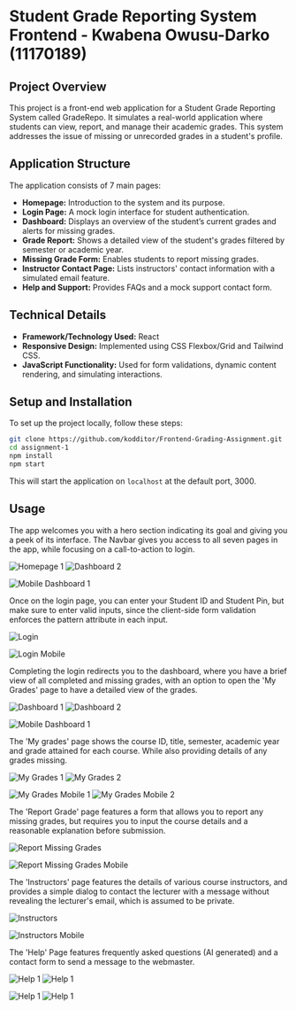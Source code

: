 # Student Grade Reporting System Frontend - Kwabena Owusu-Darko (11170189)

## Project Overview

This project is a front-end web application for a Student Grade Reporting System called GradeRepo. It simulates a real-world application where students can view, report, and manage their academic grades. This system addresses the issue of missing or unrecorded grades in a student's profile.

## Application Structure

The application consists of 7 main pages:

- **Homepage:** Introduction to the system and its purpose.
- **Login Page:** A mock login interface for student authentication.
- **Dashboard:** Displays an overview of the student’s current grades and alerts for missing grades.
- **Grade Report:** Shows a detailed view of the student's grades filtered by semester or academic year.
- **Missing Grade Form:** Enables students to report missing grades.
- **Instructor Contact Page:** Lists instructors' contact information with a simulated email feature.
- **Help and Support:** Provides FAQs and a mock support contact form.

## Technical Details

- **Framework/Technology Used:** React
- **Responsive Design:** Implemented using CSS Flexbox/Grid and Tailwind CSS.
- **JavaScript Functionality:** Used for form validations, dynamic content rendering, and simulating interactions.

## Setup and Installation

To set up the project locally, follow these steps:

```bash
git clone https://github.com/kodditor/Frontend-Grading-Assignment.git
cd assignment-1
npm install
npm start
```

This will start the application on `localhost` at the default port, 3000.

## Usage

The app welcomes you with a hero section indicating its goal and giving you a peek of its interface. The Navbar gives you access to all seven pages in the app, while focusing on a call-to-action to login.

![Homepage 1](/assets/homepage.PNG)
![Dashboard 2](/assets/homepage-2.PNG)

![Mobile Dashboard 1](/assets/homepage-mobile-1.PNG)

Once on the login page, you can enter your Student ID and Student Pin, but make sure to enter valid inputs, since the client-side form validation enforces the pattern attribute in each input.

![Login](/assets/login.PNG)

![Login Mobile](/assets/login-mobile.PNG)

Completing the login redirects you to the dashboard, where you have a brief view of all completed and missing grades, with an option to open the 'My Grades' page to have a detailed view of the grades.

![Dashboard 1](/assets/dashboard-1.PNG)
![Dashboard 2](/assets/dashboard-2.PNG)

![Mobile Dashboard 1](/assets/dashboard-mobile-1.PNG)


The 'My grades' page shows the course ID, title, semester, academic year and grade attained for each course. While also providing details of any grades missing.

![My Grades 1](/assets/grades-1.PNG)
![My Grades 2](/assets/grades-2.PNG)

![My Grades Mobile 1](/assets/grades-mobile-1.PNG)
![My Grades Mobile 2](/assets/grades-mobile-1.PNG)


The 'Report Grade' page features a form that allows you to report any missing grades, but requires you to input the course details and a reasonable explanation before submission.

![Report Missing Grades](/assets/report-1.PNG)

![Report Missing Grades Mobile](/assets/report-mobile.PNG)


The 'Instructors' page features the details of various course instructors, and provides a simple dialog to contact the lecturer with a message without revealing the lecturer's email, which is assumed to be private.

![Instructors](/assets/instructors.PNG)

![Instructors Mobile](/assets/instructors-mobile.PNG)


The 'Help' Page features frequently asked questions (AI generated) and a contact form to send a message to the webmaster.
 
![Help 1](/assets/faq.PNG)
![Help 1](/assets/faq-2.PNG)

![Help 1](/assets/faq-mobile.PNG)
![Help 1](/assets/faq-mobile-2.PNG)
